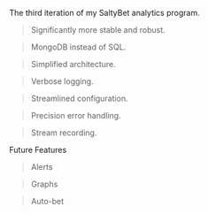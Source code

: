 The third iteration of my SaltyBet analytics program.

> Significantly more stable and robust.

> MongoDB instead of SQL.

> Simplified architecture.

> Verbose logging.

> Streamlined configuration.

> Precision error handling.

> Stream recording.

Future Features
> Alerts

> Graphs

> Auto-bet
